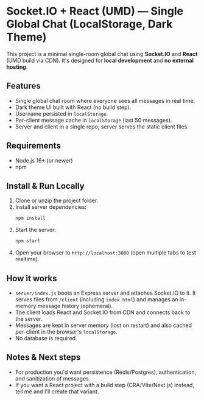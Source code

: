# Socket.IO + React (UMD) — Single Global Chat (LocalStorage, Dark Theme)

This project is a minimal single-room global chat using **Socket.IO** and **React** (UMD build via CDN). It's designed for **local development** and **no external hosting**.

## Features
- Single global chat room where everyone sees all messages in real time.
- Dark theme UI built with React (no build step).
- Username persisted in `localStorage`.
- Per-client message cache in `localStorage` (last 50 messages).
- Server and client in a single repo; server serves the static client files.

## Requirements
- Node.js 16+ (or newer)
- npm

## Install & Run Locally
1. Clone or unzip the project folder.
2. Install server dependencies:
   ```bash
   npm install
   ```
3. Start the server:
   ```bash
   npm start
   ```
4. Open your browser to `http://localhost:3000` (open multiple tabs to test realtime).

## How it works
- `server/index.js` boots an Express server and attaches Socket.IO to it. It serves files from `/client` (including `index.html`) and manages an in-memory message history (ephemeral).
- The client loads React and Socket.IO from CDN and connects back to the server.
- Messages are kept in server memory (lost on restart) and also cached per-client in the browser's `localStorage`.
- No database is required.

## Notes & Next steps
- For production you'd want persistence (Redis/Postgres), authentication, and sanitization of messages.
- If you want a React project with a build step (CRA/Vite/Next.js) instead, tell me and I'll create that variant.
